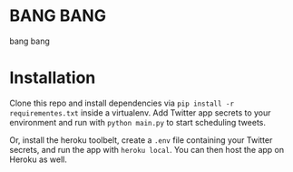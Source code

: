 # BANG BANG
bang bang

# Installation
Clone this repo and install dependencies via `pip install -r requirementes.txt` inside a virtualenv. Add Twitter app secrets to your environment and run with `python main.py` to start scheduling tweets. 

Or, install the heroku toolbelt, create a `.env` file containing your Twitter secrets, and run the app with `heroku local`. You can then host the app on Heroku as well.
